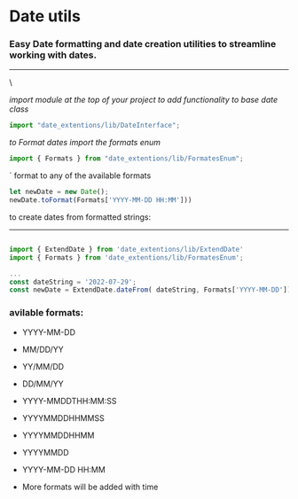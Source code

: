# Date utils

### Easy Date formatting and date creation utilities to streamline working with dates.

---

\

_import module at the top of your project to add functionality to base date class_

```javascript
import "date_extentions/lib/DateInterface";
```

_to Format dates import the formats enum_

```javascript
import { Formats } from "date_extentions/lib/FormatesEnum";
```

`
format to any of the available formats

```javascript
let newDate = new Date();
newDate.toFormat(Formats['YYYY-MM-DD HH:MM']))
```

to create dates from formatted strings:

---

```javascript

import { ExtendDate } from 'date_extentions/lib/ExtendDate'
import { Formats } from 'date_extentions/lib/FormatesEnum';

...
const dateString = '2022-07-29';
const newDate = ExtendDate.dateFrom( dateString, Formats['YYYY-MM-DD']);

```

### avilable formats:

- YYYY-MM-DD
- MM/DD/YY
- YY/MM/DD
- DD/MM/YY
- YYYY-MMDDTHH:MM:SS
- YYYYMMDDHHMMSS
- YYYYMMDDHHMM
- YYYYMMDD
- YYYY-MM-DD HH:MM

- More formats will be added with time
